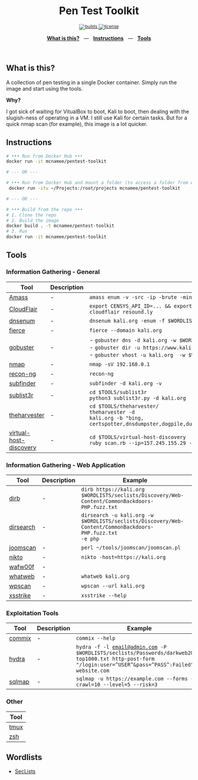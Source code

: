 <div align="center">
  <h1>Pen Test Toolkit</h1>
  <p></p>
  <sup>
    <a href="https://github.com/mcnamee/pentest-toolkit/actions">
      <img src="https://img.shields.io/endpoint.svg?url=https%3A%2F%2Factions-badge.atrox.dev%2Fmcnamee%2Fpentest-toolkit%2Fbadge%3Fref%3Dmaster&style=flat" alt="builds" />
    </a>
    <a href="/LICENSE">
      <img src="https://img.shields.io/github/license/mcnamee/pentest-toolkit?style=flat-square" alt="license" />
    </a>
  </sup>
  <br />
  <p align="center">
    <a href="#intro"><b>What is this?</b></a>
    &nbsp;&nbsp;&mdash;&nbsp;&nbsp;
    <a href="#instructions"><b>Instructions</b></a>
    &nbsp;&nbsp;&mdash;&nbsp;&nbsp;
    <a href="#tools"><b>Tools</b></a>
  </p>
  <br />
</div>

## What is this?

A collection of pen testing in a single Docker container. Simply run the image and start using the tools.

__Why?__

I got sick of waiting for VitualBox to boot, Kali to boot, then dealing with the slugish-ness of operating in a VM. I still use Kali for certain tasks. But for a quick nmap scan (for example), this image is a lot quicker.

## Instructions

```bash
# ••• Run from Docker Hub •••
docker run -it mcnamee/pentest-toolkit

# --- OR ---

# ••• Run from Docker Hub and mount a folder (to access a folder from within) •••
 docker run -itv ~/Projects:/root/projects mcnamee/pentest-toolkit

# --- OR ---

# ••• Build from the repo •••
# 1. Clone the repo
# 2. Build the image
docker build . -t mcnamee/pentest-toolkit
# 3. Run
docker run -it mcnamee/pentest-toolkit
```

## Tools

### Information Gathering - General

| Tool | Description | Example |
| --- | --- | --- |
| [Amass](https://github.com/OWASP/Amass) | - | `amass enum -v -src -ip -brute -min-for-recursive 2 -d kali.org` |
| [CloudFlair](https://github.com/christophetd/CloudFlair) | - | `export CENSYS_API_ID=... && export CENSYS_API_SECRET=...` <br> `cloudflair resound.ly` |
| [dnsenum](https://github.com/fwaeytens/dnsenum) | - | `dnsenum kali.org -enum -f $WORDLISTS/seclists/Discovery/DNS/subdomains-top1million-5000.txt` |
| [fierce](https://github.com/mschwager/fierce) | - | `fierce --domain kali.org` |
| [gobuster](https://github.com/OJ/gobuster) | - | - `gobuster dns -d kali.org -w $WORDLISTS/seclists/Discovery/DNS/fierce-hostlist.txt` <br>- `gobuster dir -u https://www.kali.org  -w $WORDLISTS/dirb/common.txt` <br>- `gobuster vhost -u kali.org  -w $WORDLISTS/seclists/Discovery/DNS/fierce-hostlist.txt` |
| [nmap](https://nmap.org/) | - | `nmap -sV 192.168.0.1` |
| [recon-ng](https://github.com/lanmaster53/recon-ng) | - | `recon-ng` |
| [subfinder](https://github.com/projectdiscovery/subfinder) | - | `subfinder -d kali.org -v` |
| [sublist3r](https://github.com/aboul3la/Sublist3r) | - | `cd $TOOLS/sublist3r` <br>`python3 sublist3r.py -d kali.org` |
| [theharvester](https://tools.kali.org/information-gathering/theharvester) | - | `cd $TOOLS/theharvester/` <br> <code>theharvester -d kali.org -b "bing, certspotter,dnsdumpster,dogpile,duckduckgo,google,hunter,linkedin,linkedin_links,twitter,yahoo"</code> |
| [virtual-host-discovery](https://github.com/jobertabma/virtual-host-discovery) | - | `cd $TOOLS/virtual-host-discovery` <br>`ruby scan.rb --ip=157.245.155.29 --host=resound.ly` |

### Information Gathering - Web Application

| Tool | Description | Example |
| --- | --- | --- |
| [dirb](https://tools.kali.org/web-applications/dirb) | - | `dirb https://kali.org $WORDLISTS/seclists/Discovery/Web-Content/CommonBackdoors-PHP.fuzz.txt` |
| [dirsearch](https://github.com/maurosoria/dirsearch) | - | <code>dirsearch -u kali.org -w $WORDLISTS/seclists/Discovery/Web-Content/CommonBackdoors-PHP.fuzz.txt -e php</code> |
| [joomscan](https://github.com/rezasp/joomscan) | - | `perl ~/tools/joomscan/joomscan.pl` |
| [nikto](https://tools.kali.org/information-gathering/nikto) | - | `nikto -host=https://kali.org` |
| [wafw00f](https://github.com/enablesecurity/wafw00f) | - | | `wafw00f resound.ly` |
| [whatweb](https://github.com/urbanadventurer/WhatWeb) | - | `whatweb kali.org` |
| [wpscan](https://github.com/wpscanteam/wpscan) | - | `wpscan --url kali.org` |
| [xsstrike](https://github.com/s0md3v/XSStrike) | - | `xsstrike --help` |

### Exploitation Tools

| Tool | Description | Example |
| --- | --- | --- |
| [commix](https://github.com/commixproject/commix) | - | `commix --help` |
| [hydra](https://tools.kali.org/password-attacks/hydra) | - | <code>hydra -f -l email@admin.com -P $WORDLISTS/seclists/Passwords/darkweb2017-top1000.txt http-post-form "/login:user=^USER^&pass=^PASS^:Failed" website.com</code> |
| [sqlmap](http://sqlmap.org/) | - | `sqlmap -u https://example.com --forms --crawl=10 --level=5 --risk=3` |

### Other

| Tool |
| --- |
| [tmux](https://github.com/tmux/tmux/wiki) |
| [zsh](https://ohmyz.sh/) |

## Wordlists

- [SecLists](https://github.com/danielmiessler/SecLists)
